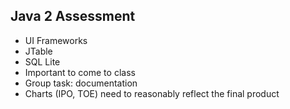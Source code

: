 ## Java 2 Assessment
- UI Frameworks
- JTable
- SQL Lite
- Important to come to class
- Group task: documentation
- Charts (IPO, TOE) need to reasonably reflect the final product

